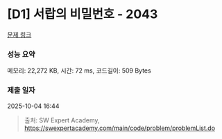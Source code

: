 # [D1] 서랍의 비밀번호 - 2043 

[문제 링크](https://swexpertacademy.com/main/code/problem/problemDetail.do?contestProbId=AV5QJ_8KAx8DFAUq) 

### 성능 요약

메모리: 22,272 KB, 시간: 72 ms, 코드길이: 509 Bytes

### 제출 일자

2025-10-04 16:44



> 출처: SW Expert Academy, https://swexpertacademy.com/main/code/problem/problemList.do